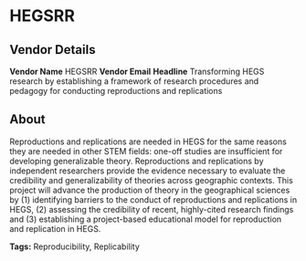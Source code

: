 # HEGSRR

## Vendor Details
**Vendor Name** HEGSRR
**Vendor Email**
**Headline** Transforming HEGS research by establishing a framework of research procedures and pedagogy for conducting reproductions and replications

## About
Reproductions and replications are needed in HEGS for the same reasons they are needed in other STEM fields: one-off studies are insufficient for developing generalizable theory. Reproductions and replications by independent researchers provide the evidence necessary to evaluate the credibility and generalizability of theories across geographic contexts. This project will advance the production of theory in the geographical sciences by (1) identifying barriers to the conduct of reproductions and replications in HEGS, (2) assessing the credibility of recent, highly-cited research findings and (3) establishing a project-based educational model for reproduction and replication in HEGS.

**Tags:** Reproducibility, Replicability
